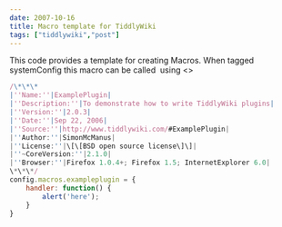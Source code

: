 ```yaml
---
date: 2007-10-16
title: Macro template for TiddlyWiki
tags: ["tiddlywiki","post"]
---
```

This code provides a template for creating Macros. When tagged systemConfig this macro can be called  using <<exampleplugin>>  

  
```js
/\*\*\*
|''Name:''|ExamplePlugin|
|''Description:''|To demonstrate how to write TiddlyWiki plugins|
|''Version:''|2.0.3|
|''Date:''|Sep 22, 2006|
|''Source:''|http://www.tiddlywiki.com/#ExamplePlugin|
|''Author:''|SimonMcManus|
|''License:''|\[\[BSD open source license\]\]|
|''~CoreVersion:''|2.1.0|
|''Browser:''|Firefox 1.0.4+; Firefox 1.5; InternetExplorer 6.0|
\*\*\*/
config.macros.exampleplugin = {
    handler: function() {
        alert('here');
    }
}
```
  
